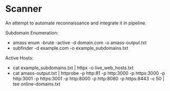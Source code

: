 # Scanner
An attempt to automate reconnaissance and integrate it in pipeline.

Subdomain Enumeration:   
   - amass enum -brute -active -d domain.com -o amass-output.txt
   - subfinder -d example.com -o example_subdomains.txt

Active Hosts:   
   - cat example_subdomains.txt | httpx -o live_web_hosts.txt
   - cat amass-output.txt | httprobe -p http:81 -p http:3000 -p https:3000 -p http:3001 -p https:3001 -p http:8000 -p http:8080 -p https:8443 -c 50 | tee online-domains.txt
